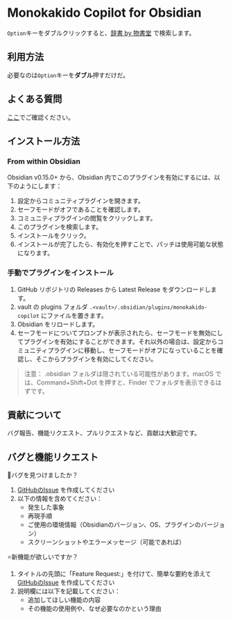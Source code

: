 # Monokakido Copilot for Obsidian

`Option`キーをダブルクリックすると、[辞書 by 物書堂](https://www.monokakido.jp/ja/dictionaries/app/index.html) で検索します。

## 利用方法

必要なのは`Option`キーを**ダブル**押すだけだ。

## よくある質問

[ここ](./docs/faq.ja.md)でご確認ください。

## インストール方法

### From within Obsidian

Obsidian v0.15.0+ から、Obsidian 内でこのプラグインを有効にするには、以下のようにします：

1. 設定からコミュニティプラグインを開きます。
2. セーフモードがオフであることを確認します。
3. コミュニティプラグインの閲覧をクリックします。
4. このプラグインを検索します。
5. インストールをクリック。
6. インストールが完了したら、有効化を押すことで、パッチは使用可能な状態になります。

### 手動でプラグインをインストール

1. GitHub リポジトリの Releases から Latest Release をダウンロードします。
2. vault の plugins フォルダ `.<vault>/.obsidian/plugins/monokakido-copilot` にファイルを置きます。
3. Obsidian をリロードします。
4. セーフモードについてプロンプトが表示されたら、セーフモードを無効にしてプラグインを有効にすることができます。それ以外の場合は、設定からコミュニティプラグインに移動し、セーフモードがオフになっていることを確認し、そこからプラグインを有効にしてください。

> 注意： .obsidian フォルダは隠されている可能性があります。macOS では、Command+Shift+Dot を押すと、Finder でフォルダを表示できるはずです。

## 貢献について

バグ報告、機能リクエスト、プルリクエストなど、貢献は大歓迎です。

## バグと機能リクエスト

🐛バグを見つけましたか？

1. [GitHubのIssue](https://github.com/NoHeartPen/obsidian-monokakido-copilot-plugin/issues) を作成してください  
2. 以下の情報を含めてください：
    - 発生した事象
    - 再現手順
    - ご使用の環境情報（Obsidianのバージョン、OS、プラグインのバージョン）
    - スクリーンショットやエラーメッセージ（可能であれば）

⭐新機能が欲しいですか？

1. タイトルの先頭に「Feature Request:」を付けて、簡単な要約を添えて [GitHubのIssue](https://github.com/NoHeartPen/obsidian-monokakido-copilot-plugin/issues) を作成してください  
2. 説明欄には以下を記載してください：
    - 追加してほしい機能の内容
    - その機能の使用例や、なぜ必要なのかという理由

